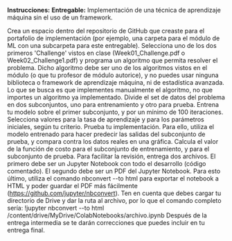 **Instrucciones:**
**Entregable:** Implementación de una técnica de aprendizaje máquina sin el uso de un framework.

Crea un espacio dentro del repositorio de GitHub que creaste para el portafolio de implementación (por ejemplo, una carpeta para el módulo de ML con una subcarpeta para este entregable).
Selecciona uno de los dos primeros 'Challenge' vistos en clase (Week01_Challenge.pdf o Week02_Challenge1.pdf) y programa un algoritmo que permita resolver el problema. Dicho algoritmo debe ser uno de los algoritmos vistos en el módulo (o que tu profesor de módulo autorice), y no puedes usar ninguna biblioteca o framework de aprendizaje máquina, ni de estadística avanzada. Lo que se busca es que implementes manualmente el algoritmo, no que importes un algoritmo ya implementado. 
Divide el set de datos del problema en dos subconjuntos, uno para entrenamiento y otro para prueba. Entrena tu modelo sobre el primer subconjunto, y por un mínimo de 100 iteraciones. Selecciona valores para la tasa de aprendizaje y para los parámetros iniciales, según tu criterio.
Prueba tu implementación. Para ello, utiliza el modelo entrenado para hacer predecir las salidas del subconjunto de prueba, y compara contra los datos reales en una gráfica. 
Calcula el valor de la función de costo para el subconjunto de entrenamiento, y para el subconjunto de prueba. 
Para facilitar la revisión, entrega dos archivos. El primero debe ser un Jupyter Notebook con todo el desarrollo (código comentado). El segundo debe ser un PDF del Jupyter Notebook. Para esto último, utiliza el comando nbconvert --to html para exportar el notebook a HTML y poder guardar el PDF más fácilmente (https://github.com/jupyter/nbconvert). Ten en cuenta que debes cargar tu directorio de Drive y dar la ruta al archivo, por lo que el comando completo sería: 
!jupyter nbconvert --to html /content/drive/MyDrive/ColabNotebooks/archivo.ipynb
Después de la entrega intermedia se te darán correcciones que puedes incluir en tu entrega final.
